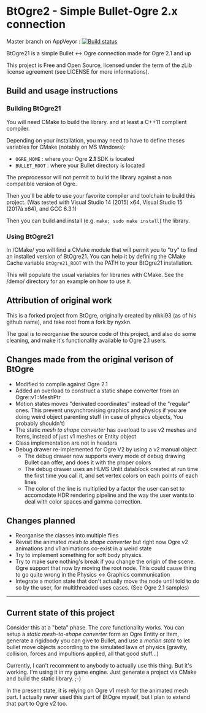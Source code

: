 # BtOgre2 - Simple Bullet-Ogre 2.x connection


Master branch on AppVeyor : [![Build status](https://ci.appveyor.com/api/projects/status/imiecnoy3xuk71yw/branch/master?svg=true)](https://ci.appveyor.com/project/Ybalrid/btogre21/branch/master)


BtOgre21 is a simple Bullet <-> Ogre connection made for Ogre 2.1 and up

This project is Free and Open Source, licensed under the term of the zLib license agreement (see LICENSE for more informations).

## Build and usage instructions

### Building BtOgre21

You will need CMake to build the library. and at least a C++11 complient compiler.

Depending on your installation, you may need to have to define theses variables for CMake (notably on MS Windows):

 - `OGRE_HOME` : where your Ogre **2.1** SDK is located
 - `BULLET_ROOT` : where your Bullet directory is located
 
 The preprocessor will not permit to build the library against a non compatible version of Ogre.

Then you'll be able to use your favorite compiler and toolchain to build this project.
(Was tested with Visual Studio 14 (2015) x64, Visual Studio 15 (2017à x64), and GCC 6.3.1)

Then you can build and install (e.g. `make; sudo make install`) the library.

### Using BtOgre21

In /CMake/ you will find a CMake module that will permit you to "try" to find an installed version of BtOgre21. You can help it by defining the CMake Cache variable `BtOgre21_ROOT` with the PATH to your BtOgre21 installation.

This will populate the usual variables for libraries with CMake. See the /demo/ directory for an example on how to use it.

## Attribution of original work

This is a forked project from BtOgre, originally created by nikki93 (as of his github name), and take root from a fork by nyxkn.

The goal is to reorganise the source code of this project, and also do some cleaning, and make it's functionality available to Ogre 2.1 users.

## Changes made from the original verison of BtOgre

 - Modified to compile against Ogre 2.1
 - Added an overload to construct a static shape converter from an Ogre::v1::MeshPtr
 - Motion states moves "derivated coordinates" instead of the "regular" ones. This prevent unsynchronising graphics and physics if you are doing weird object parenting stuff (in case of physics objects, You probably shouldn't)
 - The static *mesh to shape converter* has overload to use v2 meshes and Items, instead of just v1 meshes or Entity object
 - Class implementation are not in headers
 - Debug drawer re-implemented for Ogre V2 by using a v2 manual object
   - The debug drawer now supports every mode of debug drawing Bullet can offer, and does it with the proper colors
   - The debug drawer uses an HLMS Unlit datablock created at run time the first time you call it, and set vertex colors on each points of each lines
   - The color of the line is multiplied by a factor the user can set to accomodate HDR rendering pipeline and the way the user wants to deal with color spaces and gamma correction.

## Changes planned

  - Reorganise the classes into multiple files
  - Revisit the animated *mesh to shape converter* but right now Ogre v2 animations and v1 animations co-exist in a weird state
  - Try to implement something for soft body physics.
  - Try to make sure nothing's break if you change the origin of the scene. Ogre support that now by moving the root node. This could cause thing to go quite wrong in the Physics <-> Graphics communication
  - Integrate a motion state that don't actually move the node until told to do so by the user, for multithreaded uses cases. (See Ogre 2.1 samples)

--- 

## Current state of this project

Consider this at a "beta" phase. The *core* functionality works. You can setup a *static mesh-to-shape converter* form an Ogre Entity or Item, generate a rigidbody you can give to Bullet, and use a *motion state* to let bullet move objects according to the simulated laws of physics (gravity, collision, forces and impultions applied, all that good stuff...) 

Currently, I can't recomment to anybody to actually use this thing. But it's working. I'm using it in my game engine. Just generate a project via CMake and build the static library. ;-)

In the present state, it is relying on Ogre v1 mesh for the animated mesh part. I actually never used this part of BtOgre myself, but I plan to extend that part to Ogre v2 too.
